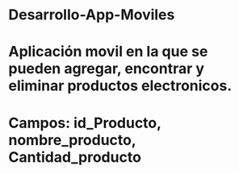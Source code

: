 # Desarrollo-App-Moviles
# Aplicación movil en la que se pueden agregar, encontrar y eliminar productos electronicos. 
# Campos: id_Producto, nombre_producto, Cantidad_producto

